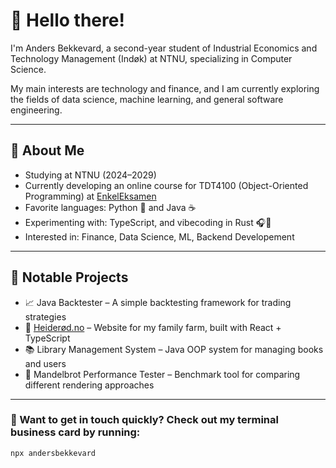 # 👋 Hello there!

I'm Anders Bekkevard, a second-year student of Industrial Economics and Technology Management (Indøk) at NTNU, specializing in Computer Science.  

My main interests are technology and finance, and I am currently exploring the fields of data science, machine learning, and general software engineering.

---

## 🧠 About Me

- Studying at NTNU (2024–2029)
- Currently developing an online course for TDT4100 (Object-Oriented Programming) at [EnkelEksamen](https://enkeleksamen.no)
- Favorite languages: Python 🐍 and Java ☕  
- Experimenting with: TypeScript, and vibecoding in Rust 🎧🦀
- Interested in: Finance, Data Science, ML, Backend Developement

---

## 🧰 Notable Projects

- 📈 Java Backtester – A simple backtesting framework for trading strategies  
- 🌾 [Heiderød.no](https://heiderod.no) – Website for my family farm, built with React + TypeScript
- 📚 Library Management System – Java OOP system for managing books and users
- 🎨 Mandelbrot Performance Tester – Benchmark tool for comparing different rendering approaches

---

### 🪪 Want to get in touch quickly? Check out my terminal business card by running:

```bash
npx andersbekkevard
```
